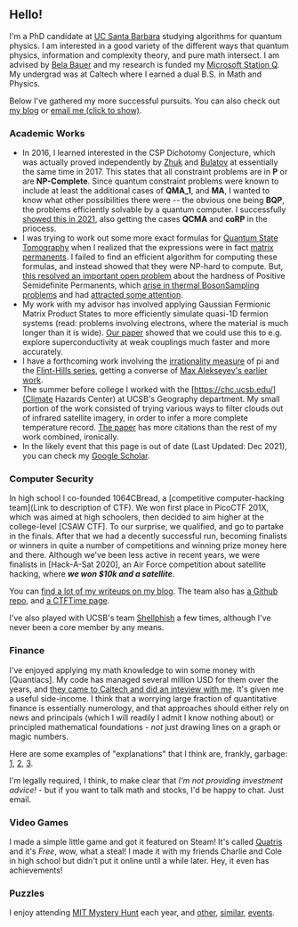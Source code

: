 ## Hello!

I'm a PhD candidate at [UC Santa Barbara](https://www.physics.ucsb.edu/) studying algorithms for quantum physics. I am interested in a good variety of the different ways that quantum physics, information and complexity theory, and pure math intersect. I am advised by [Bela Bauer](https://scholar.google.com/citations?user=38AoAQ8AAAAJ&hl=en) and my research is funded my [Microsoft Station Q](https://www.microsoft.com/en-us/research/people/belabaue/). My undergrad was at Caltech where I earned a dual B.S. in Math and Physics.

Below I've gathered my more successful pursuits. You can also check out [my blog](http://blog.ohaithe.re) or <a href='javascript:;' id='email_button' onclick='document.getElementById("email_button").innerHTML=atob("ZW1haWwgbWU6IGFsZXhAb2hhaXRoZS5yZSwgb3IgYW1laWJ1cmdAdWNzYi5lZHU=");'>email me (click to show)</a>.

### Academic Works
 * In 2016, I learned interested in the CSP Dichotomy Conjecture, which was actually proved independently by [Zhuk](https://arxiv.org/abs/1704.01914) and [Bulatov](https://arxiv.org/abs/1703.03021) at essentially the same time in 2017. This states that all constraint problems are in **P**  or are **NP-Complete**. Since quantum constraint problems were known to include at least the additional cases of **QMA_1**, and **MA**, I wanted to know what other possibilities there were -- the obvious one being **BQP**, the problems efficiently solvable by a quantum computer. I successfully [showed this in 2021](https://arxiv.org/abs/2101.08381), also getting the cases **QCMA** and **coRP** in the priocess.
 * I was trying to work out some more exact formulas for [Quantum State Tomography](nah) when I realized that the expressions were in fact [matrix permanents](nope). I failed to find an efficient algorithm for computing these formulas, and instead showed that they were NP-hard to compute. But, [this resolved an important open problem](https://arxiv.org/abs/2111.03142) about the hardness of Positive Semidefinite Permanents, which [arise in thermal BosonSampling problems](well?) and had [attracted some attention](no).
 * My work with my advisor has involved applying Gaussian Fermionic Matrix Product States to more efficiently simulate quasi-1D fermion systems (read: problems involving electrons, where the material is much longer than it is wide). [Our paper](https://arxiv.org/abs/2112.02088) showed that we could use this to e.g. explore superconductivity at weak couplings much faster and more accurately.
 * I have a forthcoming work involving the [irrationality measure](https://mathworld.wolfram.com/IrrationalityMeasure.html) of pi and the [Flint-Hills series](https://mathworld.wolfram.com/FlintHillsSeries.html), getting a converse of [Max Alekseyev's earlier work](https://arxiv.org/abs/1104.5100).
 * The summer before college I worked with the [https://chc.ucsb.edu/](Climate Hazards Center) at UCSB's Geography department. My small portion of the work consisted of trying various ways to filter clouds out of infrared satellite imagery, in order to infer a more complete temperature record. [The paper](https://journals.ametsoc.org/view/journals/clim/32/17/jcli-d-18-0698.1.xml) has more citations than the rest of my work combined, ironically.
 * In the likely event that this page is out of date (Last Updated: Dec 2021), you can check my [Google Scholar](https://scholar.google.com/citations?user=ef4Pv9YAAAAJ&hl=en).

### Computer Security

In high school I co-founded 1064CBread, a [competitive computer-hacking team](Link to description of CTF). We won first place in PicoCTF 201X, which was aimed at high schoolers, then decided to aim higher at the college-level [CSAW CTF]. To our surprise, we qualified, and go to partake in the finals. After that we had a decently successful run, becoming finalists or winners in quite a number of competitions and winning prize money here and there. Although we've been less active in recent years, we were finalists in [Hack-A-Sat 2020], an Air Force competition about satellite hacking, where _**we won $10k and a satellite**_.

You can [find a lot of my writeups on my blog](https://blog.ohaithe.re/search/ctf). The team also has [a Github repo](https://github.com/1064CBread), and [a CTFTime page](https://ctftime.org/team/5320).

I've also played with UCSB's team [Shellphish](https://shellphish.net/index.html) a few times, although I've never been a core member by any means.

### Finance

I've enjoyed applying my math knowledge to win some money with [Quantiacs]. My code has managed several million USD for them over the years, and [they came to Caltech and did an inteview with me](https://quantiacs.com/community/topic/19/interview-with-alex-trust-the-numbers). It's given me a useful side-income. I think that a worrying large fraction of quantitative finance is essentially numerology, and that approaches should either rely on news and principals (which I will readily I admit I know nothing about) or principled mathematical foundations - _not_ just drawing lines on a graph or magic numbers.

Here are some examples of "explanations" that I think are, frankly, garbage: [1](https://www.fxstreet.com/education/lessons-from-the-pros-forex-201106280000), [2](https://www.tradingview.com/chart/TVIX/wAzZ5VBq-TVIX-Futures-Pivotal-Point/), [3](https://www.kotaksecurities.com/blog/intelligence/technical-funda/heres-how-to-use-golden-ratio-and-fibonacci-sequence-in-trading.html).

I'm legally required, I think, to make clear that _I'm not providing investment advice!_ - but if you want to talk math and stocks, I'd be happy to chat. Just email.

### Video Games

I made a simple little game and got it featured on Steam! It's called [Quatris](https://store.steampowered.com/app/888140/Quatris/) and it's _Free_, wow, what a steal! I made it with my friends Charlie and Cole in high school but didn't put it online until a while later. Hey, it even has achievements!

### Puzzles

I enjoy attending [MIT Mystery Hunt](https://www.mit.edu/~puzzle/) each year, and [other](http://2018.caltechpuzzlehunt.org/), [similar](https://2020.galacticpuzzlehunt.com/), [events](https://2021.teammatehunt.com/).
